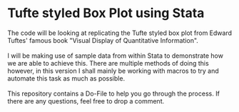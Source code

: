# Tufte styled Box Plot using Stata
The code will be looking at replicating the Tufte styled box plot from Edward Tuftes' famous book "Visual Display of Quantitative Information". <br/>
<br/>
I will be making use of sample data from within Stata to demonstrate how we are able to achieve this. There are multiple methods of doing this however, in this version I shall mainly be working with macros to try and automate this task as much as possible.<br/>
<br/>
This repository contains a Do-File to help you go through the process. If there are any questions, feel free to drop a comment.
